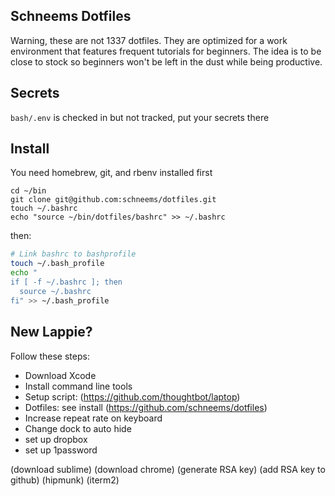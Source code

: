 ## Schneems Dotfiles

Warning, these are not 1337 dotfiles. They are optimized for a work environment that features frequent tutorials for beginners. The idea is to be close to stock so beginners won't be left in the dust while being productive.

## Secrets

`bash/.env` is checked in but not tracked, put your secrets there


## Install

You need homebrew, git, and rbenv installed first

```
cd ~/bin
git clone git@github.com:schneems/dotfiles.git
touch ~/.bashrc
echo "source ~/bin/dotfiles/bashrc" >> ~/.bashrc
```

then:

```sh
# Link bashrc to bashprofile
touch ~/.bash_profile
echo "
if [ -f ~/.bashrc ]; then
  source ~/.bashrc
fi" >> ~/.bash_profile
```


## New Lappie?

Follow these steps:

- Download Xcode
- Install command line tools
- Setup script: (https://github.com/thoughtbot/laptop)
- Dotfiles: see install (https://github.com/schneems/dotfiles)
- Increase repeat rate on keyboard
- Change dock to auto hide
- set up dropbox
- set up 1password

(download sublime)
(download chrome)
(generate RSA key)
(add RSA key to github)
(hipmunk)
(iterm2)


